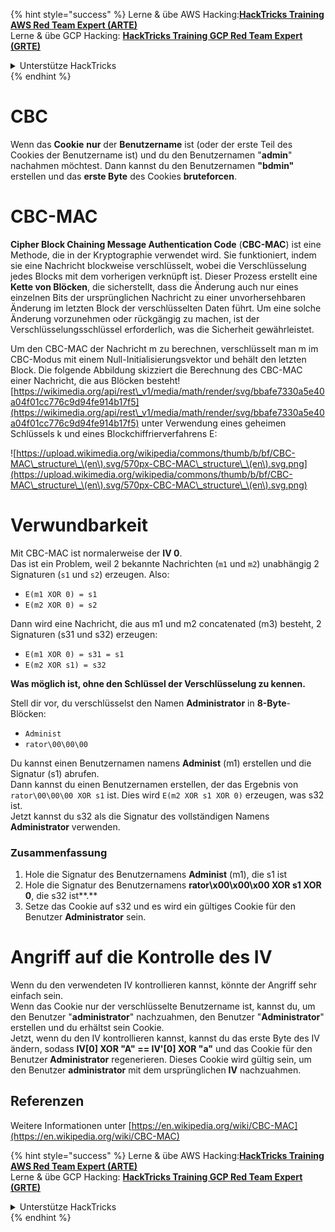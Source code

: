 {% hint style="success" %}
Lerne & übe AWS Hacking:<img src="/.gitbook/assets/arte.png" alt="" data-size="line">[**HackTricks Training AWS Red Team Expert (ARTE)**](https://training.hacktricks.xyz/courses/arte)<img src="/.gitbook/assets/arte.png" alt="" data-size="line">\
Lerne & übe GCP Hacking: <img src="/.gitbook/assets/grte.png" alt="" data-size="line">[**HackTricks Training GCP Red Team Expert (GRTE)**<img src="/.gitbook/assets/grte.png" alt="" data-size="line">](https://training.hacktricks.xyz/courses/grte)

<details>

<summary>Unterstütze HackTricks</summary>

* Überprüfe die [**Abonnementpläne**](https://github.com/sponsors/carlospolop)!
* **Tritt der** 💬 [**Discord-Gruppe**](https://discord.gg/hRep4RUj7f) oder der [**Telegram-Gruppe**](https://t.me/peass) bei oder **folge** uns auf **Twitter** 🐦 [**@hacktricks\_live**](https://twitter.com/hacktricks\_live)**.**
* **Teile Hacking-Tricks, indem du PRs zu den** [**HackTricks**](https://github.com/carlospolop/hacktricks) und [**HackTricks Cloud**](https://github.com/carlospolop/hacktricks-cloud) GitHub-Repos einreichst.

</details>
{% endhint %}


# CBC

Wenn das **Cookie** **nur** der **Benutzername** ist (oder der erste Teil des Cookies der Benutzername ist) und du den Benutzernamen "**admin**" nachahmen möchtest. Dann kannst du den Benutzernamen **"bdmin"** erstellen und das **erste Byte** des Cookies **bruteforcen**.

# CBC-MAC

**Cipher Block Chaining Message Authentication Code** (**CBC-MAC**) ist eine Methode, die in der Kryptographie verwendet wird. Sie funktioniert, indem sie eine Nachricht blockweise verschlüsselt, wobei die Verschlüsselung jedes Blocks mit dem vorherigen verknüpft ist. Dieser Prozess erstellt eine **Kette von Blöcken**, die sicherstellt, dass die Änderung auch nur eines einzelnen Bits der ursprünglichen Nachricht zu einer unvorhersehbaren Änderung im letzten Block der verschlüsselten Daten führt. Um eine solche Änderung vorzunehmen oder rückgängig zu machen, ist der Verschlüsselungsschlüssel erforderlich, was die Sicherheit gewährleistet.

Um den CBC-MAC der Nachricht m zu berechnen, verschlüsselt man m im CBC-Modus mit einem Null-Initialisierungsvektor und behält den letzten Block. Die folgende Abbildung skizziert die Berechnung des CBC-MAC einer Nachricht, die aus Blöcken besteht![https://wikimedia.org/api/rest\_v1/media/math/render/svg/bbafe7330a5e40a04f01cc776c9d94fe914b17f5](https://wikimedia.org/api/rest\_v1/media/math/render/svg/bbafe7330a5e40a04f01cc776c9d94fe914b17f5) unter Verwendung eines geheimen Schlüssels k und eines Blockchiffrierverfahrens E:

![https://upload.wikimedia.org/wikipedia/commons/thumb/b/bf/CBC-MAC\_structure\_\(en\).svg/570px-CBC-MAC\_structure\_\(en\).svg.png](https://upload.wikimedia.org/wikipedia/commons/thumb/b/bf/CBC-MAC\_structure\_\(en\).svg/570px-CBC-MAC\_structure\_\(en\).svg.png)

# Verwundbarkeit

Mit CBC-MAC ist normalerweise der **IV 0**.\
Das ist ein Problem, weil 2 bekannte Nachrichten (`m1` und `m2`) unabhängig 2 Signaturen (`s1` und `s2`) erzeugen. Also:

* `E(m1 XOR 0) = s1`
* `E(m2 XOR 0) = s2`

Dann wird eine Nachricht, die aus m1 und m2 concatenated (m3) besteht, 2 Signaturen (s31 und s32) erzeugen:

* `E(m1 XOR 0) = s31 = s1`
* `E(m2 XOR s1) = s32`

**Was möglich ist, ohne den Schlüssel der Verschlüsselung zu kennen.**

Stell dir vor, du verschlüsselst den Namen **Administrator** in **8-Byte**-Blöcken:

* `Administ`
* `rator\00\00\00`

Du kannst einen Benutzernamen namens **Administ** (m1) erstellen und die Signatur (s1) abrufen.\
Dann kannst du einen Benutzernamen erstellen, der das Ergebnis von `rator\00\00\00 XOR s1` ist. Dies wird `E(m2 XOR s1 XOR 0)` erzeugen, was s32 ist.\
Jetzt kannst du s32 als die Signatur des vollständigen Namens **Administrator** verwenden.

### Zusammenfassung

1. Hole die Signatur des Benutzernamens **Administ** (m1), die s1 ist
2. Hole die Signatur des Benutzernamens **rator\x00\x00\x00 XOR s1 XOR 0**, die s32 ist**.**
3. Setze das Cookie auf s32 und es wird ein gültiges Cookie für den Benutzer **Administrator** sein.

# Angriff auf die Kontrolle des IV

Wenn du den verwendeten IV kontrollieren kannst, könnte der Angriff sehr einfach sein.\
Wenn das Cookie nur der verschlüsselte Benutzername ist, kannst du, um den Benutzer "**administrator**" nachzuahmen, den Benutzer "**Administrator**" erstellen und du erhältst sein Cookie.\
Jetzt, wenn du den IV kontrollieren kannst, kannst du das erste Byte des IV ändern, sodass **IV\[0] XOR "A" == IV'\[0] XOR "a"** und das Cookie für den Benutzer **Administrator** regenerieren. Dieses Cookie wird gültig sein, um den Benutzer **administrator** mit dem ursprünglichen **IV** nachzuahmen.

## Referenzen

Weitere Informationen unter [https://en.wikipedia.org/wiki/CBC-MAC](https://en.wikipedia.org/wiki/CBC-MAC)


{% hint style="success" %}
Lerne & übe AWS Hacking:<img src="/.gitbook/assets/arte.png" alt="" data-size="line">[**HackTricks Training AWS Red Team Expert (ARTE)**](https://training.hacktricks.xyz/courses/arte)<img src="/.gitbook/assets/arte.png" alt="" data-size="line">\
Lerne & übe GCP Hacking: <img src="/.gitbook/assets/grte.png" alt="" data-size="line">[**HackTricks Training GCP Red Team Expert (GRTE)**<img src="/.gitbook/assets/grte.png" alt="" data-size="line">](https://training.hacktricks.xyz/courses/grte)

<details>

<summary>Unterstütze HackTricks</summary>

* Überprüfe die [**Abonnementpläne**](https://github.com/sponsors/carlospolop)!
* **Tritt der** 💬 [**Discord-Gruppe**](https://discord.gg/hRep4RUj7f) oder der [**Telegram-Gruppe**](https://t.me/peass) bei oder **folge** uns auf **Twitter** 🐦 [**@hacktricks\_live**](https://twitter.com/hacktricks\_live)**.**
* **Teile Hacking-Tricks, indem du PRs zu den** [**HackTricks**](https://github.com/carlospolop/hacktricks) und [**HackTricks Cloud**](https://github.com/carlospolop/hacktricks-cloud) GitHub-Repos einreichst.

</details>
{% endhint %}
